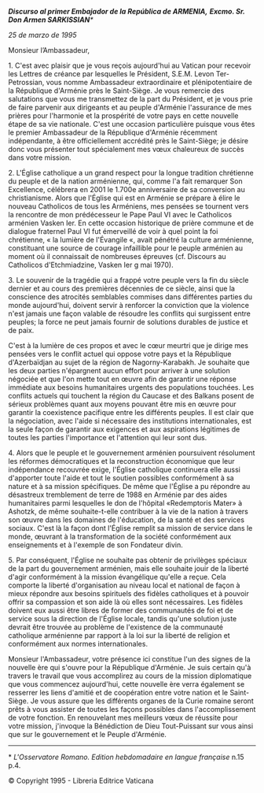***Discurso al primer Embajador de la República de ARMENIA,** **Excmo. Sr. Don Armen SARKISSIAN**\**

*25 de marzo de 1995*

Monsieur l’Ambassadeur,

1\. C'est avec plaisir que je vous reçois aujourd'hui au Vatican pour recevoir les Lettres de créance par lesquelles le Président, S.E.M. Levon Ter-Petrossian, vous nomme Ambassadeur extraordinaire et plénipotentiaire de la République d'Arménie près le Saint-Siège. Je vous remercie des salutations que vous me transmettez de la part du Président, et je vous prie de faire parvenir aux dirigeants et au peuple d'Arménie l'assurance de mes prières pour l'harmonie et la prospérité de votre pays en cette nouvelle étape de sa vie nationale. C'est une occasion particulière puisque vous êtes le premier Ambassadeur de la République d'Arménie récemment indépendante, à être officiellement accrédité près le Saint-Siège; je désire donc vous présenter tout spécialement mes vœux chaleureux de succès dans votre mission.

2\. L'Église catholique a un grand respect pour la longue tradition chrétienne du peuple et de la nation arménienne, qui, comme l'a fait remarquer Son Excellence, célébrera en 2001 le 1.700e anniversaire de sa conversion au christianisme. Alors que l'Église qui est en Arménie se prépare à élire le nouveau Catholicos de tous les Arméniens, mes pensées se tournent vers la rencontre de mon prédécesseur le Pape Paul VI avec le Catholicos arménien Vasken Ier. En cette occasion historique de prière commune et de dialogue fraternel Paul VI fut émerveillé de voir à quel point la foi chrétienne, « la lumière de l'Évangile «, avait pénétré la culture arménienne, constituant une source de courage infaillible pour le peuple arménien au moment où il connaissait de nombreuses épreuves (cf. Discours au Catholicos d'Etchmiadzine, Vasken Ier g mai 1970).

3\. Le souvenir de la tragédie qui a frappé votre peuple vers la fin du siècle dernier et au cours des premières décennies de ce siècle, ainsi que la conscience des atrocités semblables commises dans différentes parties du monde aujourd'hui, doivent servir à renforcer la conviction que la violence n'est jamais une façon valable de résoudre les conflits qui surgissent entre peuples; la force ne peut jamais fournir de solutions durables de justice et de paix.

C'est à la lumière de ces propos et avec le cœur meurtri que je dirige mes pensées vers le conflit actuel qui oppose votre pays et la République d'Azerbaïdjan au sujet de la région de Nagorny-Karabakh. Je souhaite que les deux parties n'épargnent aucun effort pour arriver à une solution négociée et que l'on mette tout en œuvre afin de garantir une réponse immédiate aux besoins humanitaires urgents des populations touchées. Les conflits actuels qui touchent la région du Caucase et des Balkans posent de sérieux problèmes quant aux moyens pouvant être mis en œuvre pour garantir la coexistence pacifique entre les différents peuples. Il est clair que la négociation, avec l'aide si nécessaire des institutions internationales, est la seule façon de garantir aux exigences et aux aspirations légitimes de toutes les parties l'importance et l'attention qui leur sont dus.

4\. Alors que le peuple et le gouvernement arménien poursuivent résolument les réformes démocratiques et la reconstruction économique que leur indépendance recouvrée exige, l'Église catholique continuera elle aussi d'apporter toute l'aide et tout le soutien possibles conformément à sa nature et à sa mission spécifiques. De même que l'Église a pu répondre au désastreux tremblement de terre de 1988 en Arménie par des aides humanitaires parmi lesquelles le don de l'hôpital «Redemptoris Mater» à Ashotzk, de même souhaite-t-elle contribuer à la vie de la nation à travers son œuvre dans les domaines de l'éducation, de la santé et des services sociaux. C'est là la façon dont l'Église remplit sa mission de service dans le monde, œuvrant à la transformation de la société conformément aux enseignements et à l'exemple de son Fondateur divin.

5\. Par conséquent, l'Église ne souhaite pas obtenir de privilèges spéciaux de la part du gouvernement arménien, mais elle souhaite jouir de la liberté d'agir conformément à la mission évangélique qu'elle a reçue. Cela comporte la liberté d'organisation au niveau local et national de façon à mieux répondre aux besoins spirituels des fidèles catholiques et à pouvoir offrir sa compassion et son aide là où elles sont nécessaires. Les fidèles doivent eux aussi être libres de former des communautés de foi et de service sous la direction de l'Église locale, tandis qu'une solution juste devrait être trouvée au problème de l'existence de la communauté catholique arménienne par rapport à la loi sur la liberté de religion et conformément aux normes internationales.

Monsieur l'Ambassadeur, votre présence ici constitue l'un des signes de la nouvelle ère qui s'ouvre pour la République d'Arménie. Je suis certain qu'à travers le travail que vous accomplirez au cours de la mission diplomatique que vous commencez aujourd'hui, cette nouvelle ère verra également se resserrer les liens d'amitié et de coopération entre votre nation et le Saint-Siège. Je vous assure que les différents organes de la Curie romaine seront prêts à vous assister de toutes les façons possibles dans l'accomplissement de votre fonction. En renouvelant mes meilleurs vœux de réussite pour votre mission, j'invoque la Bénédiction de Dieu Tout-Puissant sur vous ainsi que sur le gouvernement et le Peuple d'Arménie.

* * *

\* *L'Osservatore Romano. Edition hebdomadaire en langue française* n.15 p.4.

© Copyright 1995 \- Libreria Editrice Vaticana